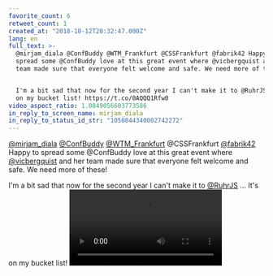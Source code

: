 ```yaml
---
favorite_count: 6
retweet_count: 1
created_at: "2018-10-12T20:32:47.000Z"
lang: en
full_text: >-
  @mirjam_diala @ConfBuddy @WTM_Frankfurt @CSSFrankfurt @fabrik42 Happy to
  spread some @ConfBuddy love at this great event where @vicbergquist and her
  team made sure that everyone felt welcome and safe. We need more of these! 


  I'm a bit sad that now for the second year I can't make it to @RuhrJS ... It's
  on my bucket list! https://t.co/0AQQQ1Rfw0
video_aspect_ratio: 1.0849056603773586
in_reply_to_screen_name: mirjam_diala
in_reply_to_status_id_str: "1050844340002742272"
---
```


[@mirjam_diala](https://twitter.com/mirjam_diala)
[@ConfBuddy](https://twitter.com/ConfBuddy)
[@WTM_Frankfurt](https://twitter.com/WTM_Frankfurt) @CSSFrankfurt
[@fabrik42](https://twitter.com/fabrik42) Happy to spread some @ConfBuddy love
at this great event where [@vicbergquist](https://twitter.com/vicbergquist) and
her team made sure that everyone felt welcome and safe. We need more of these!

I'm a bit sad that now for the second year I can't make it to
[@RuhrJS](https://twitter.com/RuhrJS) ... It's on my bucket list!
![Embedded Video](https://twitter-media-coderbyheart.s3.eu-north-1.amazonaws.com/1050846765681967105-DpVbjnjWsAAaHPR.mp4)
